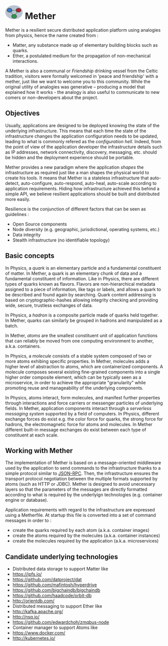 # <img src="https://raw.githubusercontent.com/claustres/mether/master/mether.png" width="56" height="44" /> Mether

Mether is a resilient secure distributed application platform using analogies from physics, hence the name created from :
* Matter, any substance made up of elementary building blocks such as quarks.
* Ether, a postulated medium for the propagation of non-mechanical interactions.

A Mether is also a communal or *Friendship* drinking vessel from the Celtic tradition, visitors were formally welcomed in 'peace and friendship' with a mether, just like we want to welcome you to this community. While the original utility of analogies was generative – producing a model that explained how it works - the analogy is also useful to communicate to new comers or non-developers about the project. 

## Objectives

Usually, applications are designed to be deployed knowing the state of the underlying infrastructure. This means that each time the state of the infrastructure changes the application configuration needs to be updated, leading to what is commonly refered as the *configuration hell*. Indeed, from the point of view of the application developer the infrastructure details such as IP addresses, network connectivity, discovery, messaging, etc. should be hidden and the deployment experience should be portable.

Mether provides a new paradigm where the application *shapes* the infrastructure as required just like a man shapes the physical world to create his tools. It means that Mether is a stateless infrastructure that auto-detect, auto-configure, auto-respond, auto-heal, auto-scale according to application requirements. Hiding how infrastructure achieved this behind a simple API, we believe resilient applications should be built and distributed more easily. 

Resilience is the conjunction of different factors that can be seen as guidelines :
* Open Source components
* Node diversity (e.g. geographic, jurisdictional, operating systems, etc.)
* Data integrity
* Stealth infrastructure (no identifiable topology)

## Basic concepts

In Physics, a *quark* is an elementary particle and a fundamental constituent of matter. In Mether, a quark is an elementary chunk of data and a fundamental constituent of information. Like in Physics, there are different types of quarks known as flavors. Flavors are non-hierarchical metadata assigned to a piece of information, like tags or labels, and allows a quark to be described and found again by searching. Quark content addressing is based on cryptographic-hashes allowing integrity checking and providing wide, secure, trustless exchanges of data. 

In Physics, a *hadron* is a composite particle made of quarks held together. In Mether, quarks can similarly be grouped in hadrons and manipulated as a batch.

In Mether, *atoms* are the smallest constituent unit of application functions that can reliably be moved from one computing environment to another, a.k.a. containers. 

In Physics, a *molecule* consists of a stable system composed of two or more atoms exhibing specific properties. In Mether, molecules adds a higher level of abstraction to atoms, which are containerized components. A molecule composes several existing fine-grained components into a single higher order composite element, which can be typically seen as a microservice, in order to achieve the appropriate "granularity" while promoting reuse and manageability of the underlying components.

In Physics, atoms interact, form molecules, and manifest further properties through interactions and force carriers or messenger particles of underlying fields. In Mether, application components interact through a *serverless messaging system* supported by a field of computers. In Physics, different exchange forces do exist e.g. the color force for quarks, the strong force for hadrons, the electromagnetic force for atoms and molecules. In Mether different built-in message exchanges do exist between each type of constituent at each scale.

## Working with Mether

The implementation of Mether is based on a message-oriented middleware used by the application to send commands to the infrastructure thanks to a simple protocol similar to [JSON-RPC](http://www.jsonrpc.org/specification). Then, the infrastructure ensures the transport protocol negotiation between the multiple formats supported by atoms (such as HTTP or JDBC). Mether is designed to avoid unecessary layers so that the parameters of the messages are directly formatted according to what is required by the underlyign technologies (e.g. container engine or database).

Application requirements with regard to the infrastructure are expressed using a Metherfile. At startup this file is converted into a set of command messages in order to :
* create the quarks required by each atom (a.k.a. container images)
* create the atoms required by the molecules (a.k.a. container instances)
* create the molecules required by the application (a.k.a. microservices)

## Candidate underlying technologies

* Distributed data storage to support Matter like
 * https://ipfs.io/
 * https://github.com/datproject/dat
 * https://github.com/mafintosh/hyperdrive
 * https://github.com/bigchaindb/bigchaindb
 * https://github.com/haadcode/orbit-db
 * http://orientdb.com/
* Distributed messaging to support Ether like
 * http://kafka.apache.org/
 * http://nsq.io/
 * https://github.com/edwardchoh/zmqbus-node
* Container manager to support Atoms like
 * https://www.docker.com/ 
 * http://kubernetes.io/



